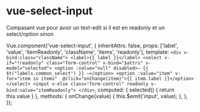 # vue-select-input
Compasant vue pour avoir un text-edit si il est en readonly et un select/option sinon

Vue.component('vue-select-input', {
    inheritAttrs: false,
    props: ['label', 'value', 'itemReadonly', 'className', 'items', 'readonly'],
    template: `
        <div v-bind:class="className">
            <label>{{ label }}</label>
            <select v-if="!readonly" class="form-control" v-bind="$attrs" v-model="selected">
                <option :value="null" disabled>– {{ $t("labels.common_select") }} –</option>
                <option :value="item" v-for="item in items"  @click="onChange(item)">{{ item.label }}</option>
            </select>
            <input v-else class="form-control" readonly v-bind:value="itemReadonly">
        </div>
    `,
    computed: {
        selected() {
            return this.value
        }
    },
    methods: {
        onChange(value) {
            this.$emit('input', value);
        },
    },
});
